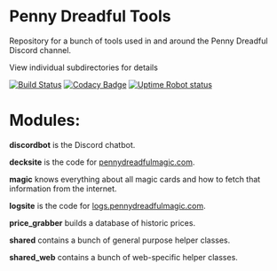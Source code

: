 
# Penny Dreadful Tools
Repository for a bunch of tools used in and around the Penny Dreadful Discord channel.

View individual subdirectories for details

[![Build Status](https://travis-ci.org/PennyDreadfulMTG/Penny-Dreadful-Tools.svg?branch=master)](https://travis-ci.org/PennyDreadfulMTG/Penny-Dreadful-Tools)
[![Codacy Badge](https://api.codacy.com/project/badge/Grade/b4e068a91bd048e9a8e803e8bde29c9d)](https://www.codacy.com/app/clockwork-singularity/Penny-Dreadful-Tools?utm_source=github.com&amp;utm_medium=referral&amp;utm_content=PennyDreadfulMTG/Penny-Dreadful-Tools&amp;utm_campaign=Badge_Grade)
[![Uptime Robot status](https://img.shields.io/uptimerobot/status/m778417564-ebc98d54a784806de06fee4d.svg)](https://status.pennydreadfulmagic.com)

# Modules:

**discordbot** is the Discord chatbot.

**decksite** is the code for [pennydreadfulmagic.com](https://pennydreadfulmagic.com/).

**magic** knows everything about all magic cards and how to fetch that information from the internet.

**logsite**  is the code for [logs.pennydreadfulmagic.com](https://logs.pennydreadfulmagic.com/).

**price_grabber** builds a database of historic prices.

**shared** contains a bunch of general purpose helper classes.

**shared_web** contains a bunch of web-specific helper classes.


